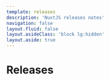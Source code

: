 ```yaml
---
template: releases
description: 'NuxtJS releases notes'
navigation: false
layout.fluid: false
layout.asideClass: 'block lg:hidden'
layout.aside: true
---
```


# Releases
